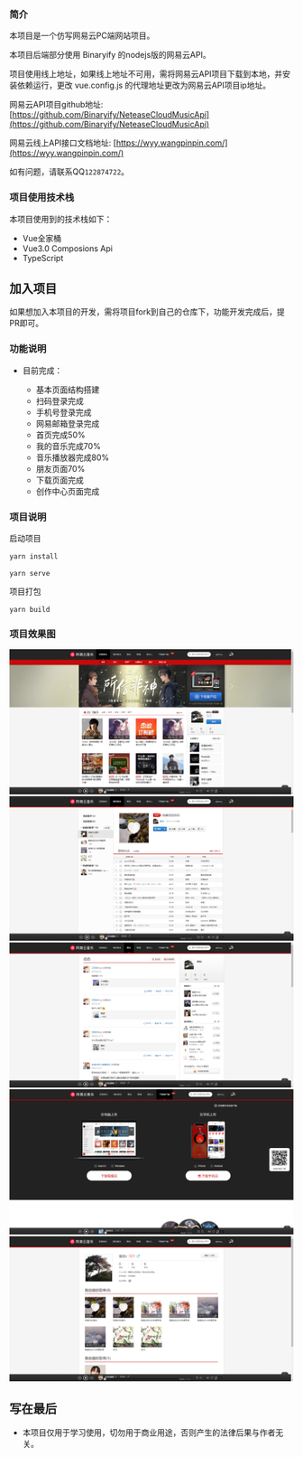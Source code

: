 ### 简介

本项目是一个仿写网易云PC端网站项目。

本项目后端部分使用 Binaryify 的nodejs版的网易云API。

项目使用线上地址，如果线上地址不可用，需将网易云API项目下载到本地，并安装依赖运行，更改 vue.config.js 的代理地址更改为网易云API项目ip地址。

网易云API项目github地址: [https://github.com/Binaryify/NeteaseCloudMusicApi](https://github.com/Binaryify/NeteaseCloudMusicApi)

网易云线上API接口文档地址: [https://wyy.wangpinpin.com/](https://wyy.wangpinpin.com/)

如有问题，请联系QQ``122874722``。

### 项目使用技术栈

本项目使用到的技术栈如下：
* Vue全家桶
* Vue3.0 Composions Api
* TypeScript

## 加入项目

如果想加入本项目的开发，需将项目fork到自己的仓库下，功能开发完成后，提PR即可。
  
### 功能说明

* 目前完成：

	* 基本页面结构搭建
	* 扫码登录完成
	* 手机号登录完成
	* 网易邮箱登录完成
	* 首页完成50%
	* 我的音乐完成70%
	* 音乐播放器完成80%
	* 朋友页面70%
	* 下载页面完成
	* 创作中心页面完成
### 项目说明

启动项目

```
yarn install
```

```
yarn serve
```

项目打包

```
yarn build
```

### 项目效果图

![](./src/assets/design-sketch/home.png)
![](./src/assets/design-sketch/my-music.png)
![](./src/assets/design-sketch/friend.png)
![](./src/assets/design-sketch/download.png)
![](./src/assets/design-sketch/my-home.png)
## 写在最后

* 本项目仅用于学习使用，切勿用于商业用途，否则产生的法律后果与作者无关。
